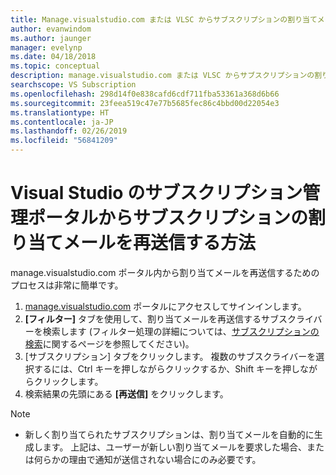 ```yaml
---
title: Manage.visualstudio.com または VLSC からサブスクリプションの割り当てメールを再送信する方法 | Microsoft Docs
author: evanwindom
ms.author: jaunger
manager: evelynp
ms.date: 04/18/2018
ms.topic: conceptual
description: manage.visualstudio.com または VLSC からサブスクリプションの割り当てメールを再送信する方法について学習します
searchscope: VS Subscription
ms.openlocfilehash: 298d14f0e838cafd6cdf711fba53361a368d6b66
ms.sourcegitcommit: 23feea519c47e77b5685fec86c4bbd00d22054e3
ms.translationtype: HT
ms.contentlocale: ja-JP
ms.lasthandoff: 02/26/2019
ms.locfileid: "56841209"
---
```

# <a name="how-to-resend-subscription-assignment-emails-in-the-visual-studio-subscription-management-portal"></a>Visual Studio のサブスクリプション管理ポータルからサブスクリプションの割り当てメールを再送信する方法


manage.visualstudio.com ポータル内から割り当てメールを再送信するためのプロセスは非常に簡単です。

1. [manage.visualstudio.com](https://manage.visualstudio.com) ポータルにアクセスしてサインインします。
2. **[フィルター]** タブを使用して、割り当てメールを再送信するサブスクライバーを検索します  (フィルター処理の詳細については、[サブスクリプションの検索](search-license.md)に関するページを参照してください)。
3. [サブスクリプション] タブをクリックします。  複数のサブスクライバーを選択するには、Ctrl キーを押しながらクリックするか、Shift キーを押しながらクリックします。
4. 検索結果の先頭にある **[再送信]** をクリックします。


> [!NOTE]
> - 新しく割り当てられたサブスクリプションは、割り当てメールを自動的に生成します。 上記は、ユーザーが新しい割り当てメールを要求した場合、または何らかの理由で通知が送信されない場合にのみ必要です。
